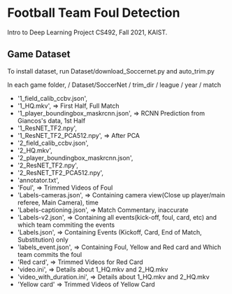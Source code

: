 # Football Team Foul Detection
Intro to Deep Learning Project CS492, Fall 2021, KAIST.

## Game Dataset 
To install dataset, run Dataset/download_Soccernet.py and auto_trim.py

In each game folder, / Dataset/SoccerNet / trim_dir / league / year / match
- '1_field_calib_ccbv.json', 
- '1_HQ.mkv', => First Half, Full Match
- '1_player_boundingbox_maskrcnn.json',  => RCNN Prediction from Giancos's data, 1st Half
- '1_ResNET_TF2.npy',
- '1_ResNET_TF2_PCA512.npy', => After PCA
- '2_field_calib_ccbv.json',
- '2_HQ.mkv',
- '2_player_boundingbox_maskrcnn.json',
- '2_ResNET_TF2.npy',
- '2_ResNET_TF2_PCA512.npy',
- 'annotator.txt', 
- 'Foul', => Trimmed Videos of Foul
- 'Labels-cameras.json', => Containing camera view(Close up player/main referee, Main Camera), time
- 'Labels-captioning.json', => Match Commentary, inaccurate
- 'Labels-v2.json',  => Containing all events(kick-off, foul, card, etc) and which team commiting the events
- 'Labels.json', => Containing Events (Kickoff, Card, End of Match, Substitution) only
- 'labels_event.json',  => Containing Foul, Yellow and Red card and Which team commits the foul
- 'Red card', => Trimmed Videos for Red Card
- 'video.ini', => Details about 1_HQ.mkv and 2_HQ.mkv
- 'video_with_duration.ini', => Details about 1_HQ.mkv and 2_HQ.mkv
- 'Yellow card' => Trimmed Videos of Yellow Card
 
